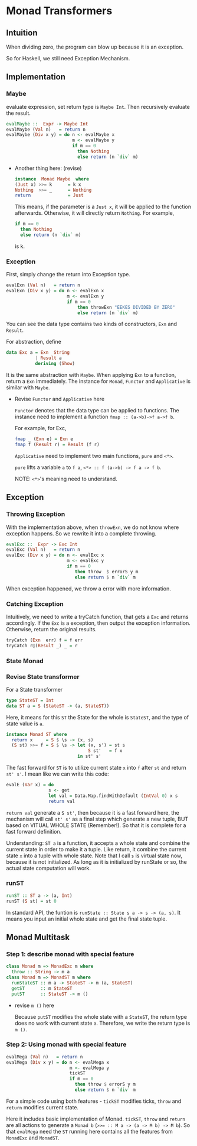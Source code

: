 # Monad Transformers

## Intuition

When dividing zero, the program can blow up because it is an exception.

So for Haskell, we still need Exception Mechanism.

## Implementation

### Maybe

evaluate expression, set return type is `Maybe Int`. Then recursively evaluate
the result.
```haskell
evalMaybe ::  Expr -> Maybe Int
evalMaybe (Val n)   = return n
evalMaybe (Div x y) = do n <- evalMaybe x
                         m <- evalMaybe y
                         if m == 0
                           then Nothing
                           else return (n `div` m)
```
* Another thing here: (revise)

    ```haskell
    instance  Monad Maybe  where
    (Just x) >>= k      = k x
    Nothing  >>= _      = Nothing
    return              = Just
    ```
    This means, if the parameter is a `Just x`, it will be applied to the
    function afterwards. Otherwise, it will directly return `Nothing`.
    For example,
    ```haskell
    if m == 0
      then Nothing
      else return (n `div` m)
    ```
    is k.
### Exception

First, simply change the return into Exception type.
```haskell
evalExn (Val n)   = return n
evalExn (Div x y) = do n <- evalExn x
                       m <- evalExn y
                       if m == 0
                           then throwExn "EEKES DIVIDED BY ZERO"
                           else return (n `div` m)
```
You can see the data type contains two kinds of constructors, `Exn` and `Result`.

For abstraction, define
```haskell
data Exc a = Exn  String
           | Result a
           deriving (Show)
```
It is the same abstraction with `Maybe`. When applying `Exn` to a function, return
a `Exn` immediately. The instance for `Monad`, `Functor` and `Applicative` is
similar with `Maybe`.

* Revise `Functor` and `Applicative` here

    `Functor` denotes that the data type can be applied to functions. The instance
    need to implement a function `fmap :: (a->b)->f a->f b`.

    For example, for Exc,
    ```haskell
    fmap _ (Exn e) = Exn e
    fmap f (Result r) = Result (f r)
    ```

    `Applicative` need to implement two main functions, `pure` and `<*>`.

    `pure` lifts a variable `a` to `f a`, `<*> :: f (a->b) -> f a -> f b`.

    NOTE: `<*>`'s meaning need to understand.

## Exception

### Throwing Exception
With the implementation above, when `throwExn`, we do not know where exception
happens. So we rewrite it into a complete throwing.

```haskell
evalExc ::  Expr -> Exc Int
evalExc (Val n)   = return n
evalExc (Div x y) = do n <- evalExc x
                       m <- evalExc y
                       if m == 0
                          then throw  $ errorS y m
                          else return $ n `div` m
```
When exception happened, we throw a error with more information.

### Catching Exception

Intuitively, we need to write a tryCatch function, that gets a `Exc` and returns
accordingly. If the `Exc` is a exception, then output the exception information.
Otherwise, return the original results.

```haskell
tryCatch (Exn  err) f = f err
tryCatch r@(Result _) _ = r
```

### State Monad

### Revise State transformer

For a State transformer
```haskell
type StateST = Int
data ST a = S (StateST -> (a, StateST))
```
Here, it means for this `ST` the State for the whole is `StateST`, and the type
of state value is `a`.
```haskell
instance Monad ST where
  return x     = S $ \s -> (x, s)
  (S st) >>= f = S $ \s -> let (x, s') = st s
                               S st'   = f x
                           in st' s'
```
The fast forward for `ST` is to utilize current state `x` into `f` after `st`
and return `st' s'`. I mean like we can write this code:
```haskell
evalE (Var x) = do
                s <- get
                let val = Data.Map.findWithDefault (IntVal 0) x s
                return val
```
`return val` generate a `S st'`, then because it is a fast forward here, the
mechanism will call `st' s'` as a final step which generate a new tuple, BUT
based on VITUAL WHOLE STATE (Remember!). So that it is complete for a fast
forward definition.

Understanding: `ST a` is a function, it accepts a whole state and combine the
current state in order to make it a tuple. Like return, it combine the current
state `x` into a tuple with whole state. Note that I call `s` is virtual state
now, because it is not initialized. As long as it is initialized by runState or
so, the actual state computation will work.

### runST
```haskell
runST :: ST a -> (a, Int)
runST (S st) = st 0
```
In standard API, the funtion is `runState :: State s a -> s -> (a, s)`. It means
you input an initial whole state and get the final state tuple.


## Monad Multitask

### Step 1: describe monad with special feature
```haskell
class Monad m => MonadExc m where
  throw :: String -> m a
class Monad m => MonadST m where
  runStateST :: m a -> StateST -> m (a, StateST)
  getST      :: m StateST
  putST      :: StateST -> m ()
```
* revise `m ()` here

    Because `putST` modifies the whole state with a `StateST`, the return type
    does no work with current state `a`. Therefore, we write the return type is
    `m ()`.
### Step 2: Using monad with special feature
```haskell
evalMega (Val n)   = return n
evalMega (Div x y) = do n <- evalMega x
                        m <- evalMega y
                        tickST
                        if m == 0
                          then throw $ errorS y m
                          else return $ n `div` m
```
For a simple code using both features - `tickST` modifies ticks, `throw` and
`return` modifies current state.

Here it includes basic implementation of Monad. `tickST`, `throw` and
`return` are all actions to generate a `Monad b` (`>>= :: M a -> (a -> M b) -> M b`).
So that `evalMega` need the `ST` running here contains all the features from
`MonadExc` and `MonadST`.
